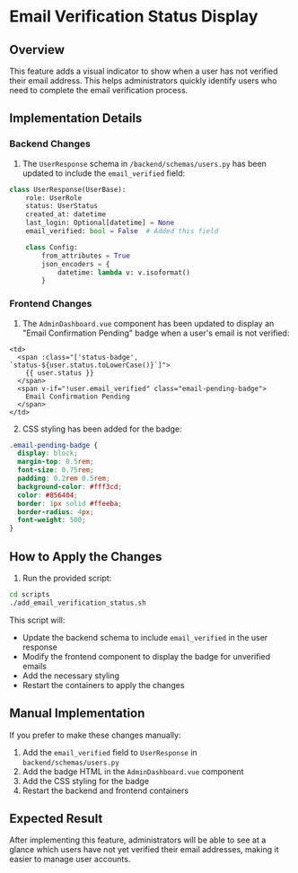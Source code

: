 # Email Verification Status Display

## Overview

This feature adds a visual indicator to show when a user has not verified their email address. This helps administrators quickly identify users who need to complete the email verification process.

## Implementation Details

### Backend Changes

1. The `UserResponse` schema in `/backend/schemas/users.py` has been updated to include the `email_verified` field:

```python
class UserResponse(UserBase):
    role: UserRole
    status: UserStatus
    created_at: datetime
    last_login: Optional[datetime] = None
    email_verified: bool = False  # Added this field

    class Config:
        from_attributes = True
        json_encoders = {
            datetime: lambda v: v.isoformat()
        }
```

### Frontend Changes

1. The `AdminDashboard.vue` component has been updated to display an "Email Confirmation Pending" badge when a user's email is not verified:

```vue
<td>
  <span :class="['status-badge', `status-${user.status.toLowerCase()}`]">
    {{ user.status }}
  </span>
  <span v-if="!user.email_verified" class="email-pending-badge">
    Email Confirmation Pending
  </span>
</td>
```

2. CSS styling has been added for the badge:

```css
.email-pending-badge {
  display: block;
  margin-top: 0.5rem;
  font-size: 0.75rem;
  padding: 0.2rem 0.5rem;
  background-color: #fff3cd;
  color: #856404;
  border: 1px solid #ffeeba;
  border-radius: 4px;
  font-weight: 500;
}
```

## How to Apply the Changes

1. Run the provided script:

```bash
cd scripts
./add_email_verification_status.sh
```

This script will:
- Update the backend schema to include `email_verified` in the user response
- Modify the frontend component to display the badge for unverified emails
- Add the necessary styling
- Restart the containers to apply the changes

## Manual Implementation

If you prefer to make these changes manually:

1. Add the `email_verified` field to `UserResponse` in `backend/schemas/users.py`
2. Add the badge HTML in the `AdminDashboard.vue` component
3. Add the CSS styling for the badge
4. Restart the backend and frontend containers

## Expected Result

After implementing this feature, administrators will be able to see at a glance which users have not yet verified their email addresses, making it easier to manage user accounts.

